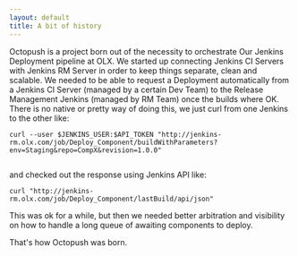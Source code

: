 ```yaml
---
layout: default
title: A bit of history
---
```

 
Octopush is a project born out of the necessity to orchestrate Our Jenkins Deployment pipeline at OLX. We started up connecting Jenkins CI Servers with Jenkins RM Server in order to keep things separate, clean and scalable. We needed to be able to request a Deployment automatically from a Jenkins CI Server (managed by a certain Dev Team) to the Release Management Jenkins (managed by RM Team) once the builds where OK. There is no native or pretty way of doing this, we just curl from one Jenkins to the other like:

<pre><code>curl --user $JENKINS_USER:$API_TOKEN "http://jenkins-rm.olx.com/job/Deploy_Component/buildWithParameters?env=Staging&amp;repo=CompX&amp;revision=1.0.0"

</code></pre>

and checked out the response using Jenkins API like:

<pre><code>curl "http://jenkins-rm.olx.com/job/Deploy_Component/lastBuild/api/json"
</code></pre>

This was ok for a while, but then we needed better arbitration and visibility on how to handle a long queue of awaiting components to deploy.

That's how Octopush was born.

